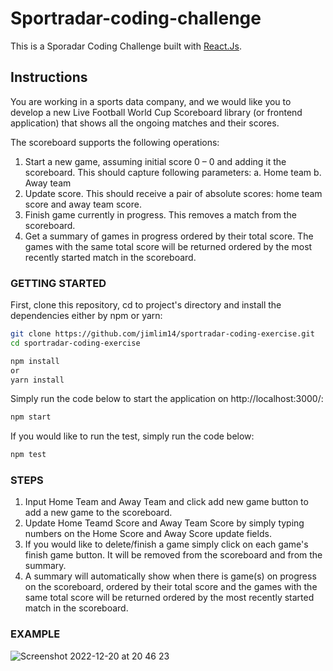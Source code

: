 # Sportradar-coding-challenge

This is a Sporadar Coding Challenge built with [React.Js](https://reactjs.org/).<br />

## Instructions

You are working in a sports data company, and we would like you to develop a new Live Football
World Cup Scoreboard library (or frontend application) that shows all the ongoing matches and their
scores.

The scoreboard supports the following operations:
1. Start a new game, assuming initial score 0 – 0 and adding it the scoreboard.
This should capture following parameters:
a. Home team
b. Away team
2. Update score. This should receive a pair of absolute scores: home team score and away
team score.
3. Finish game currently in progress. This removes a match from the scoreboard.
4. Get a summary of games in progress ordered by their total score. The games with the same
total score will be returned ordered by the most recently started match in the scoreboard.

### GETTING STARTED

First, clone this repository, cd to project's directory and install the dependencies either by npm or yarn:

```bash
git clone https://github.com/jimlim14/sportradar-coding-exercise.git
cd sportradar-coding-exercise

npm install
or
yarn install
```

Simply run the code below to start the application on http://localhost:3000/:

```bash
npm start
```

If you would like to run the test, simply run the code below:

```bash
npm test
```

### STEPS
1. Input Home Team and Away Team and click add new game button to add a new game to the scoreboard.
2. Update Home Teamd Score and Away Team Score by simply typing numbers on the Home Score and Away Score update fields.
3. If you would like to delete/finish a game simply click on each game's finish game button. It will be removed from the scoreboard and from the summary.
4. A summary will automatically show when there is game(s) on progress on the scoreboard, ordered by their total score and the games with the same total score will be returned ordered by the most recently started match in the scoreboard.

### EXAMPLE
![Screenshot 2022-12-20 at 20 46 23](https://user-images.githubusercontent.com/88963740/208753814-abf142ed-a918-4581-ba3d-280a73e8ca31.png)


